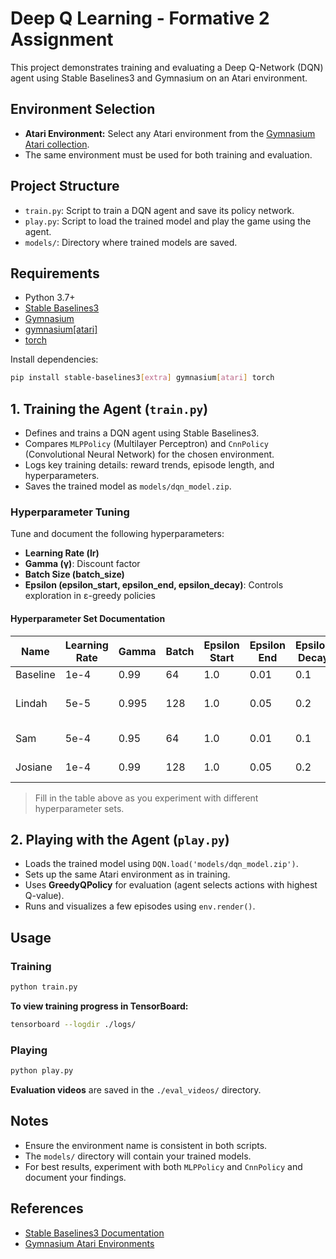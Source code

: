 # Deep Q Learning - Formative 2 Assignment

This project demonstrates training and evaluating a Deep Q-Network (DQN) agent using Stable Baselines3 and Gymnasium on an Atari environment.

## Environment Selection
- **Atari Environment:** Select any Atari environment from the [Gymnasium Atari collection](https://gymnasium.farama.org/environments/atari/).
- The same environment must be used for both training and evaluation.

## Project Structure
- `train.py`: Script to train a DQN agent and save its policy network.
- `play.py`: Script to load the trained model and play the game using the agent.
- `models/`: Directory where trained models are saved.

## Requirements
- Python 3.7+
- [Stable Baselines3](https://stable-baselines3.readthedocs.io/)
- [Gymnasium](https://gymnasium.farama.org/)
- [gymnasium[atari]](https://gymnasium.farama.org/environments/atari/)
- [torch](https://pytorch.org/)

Install dependencies:
```bash
pip install stable-baselines3[extra] gymnasium[atari] torch
```

## 1. Training the Agent (`train.py`)

- Defines and trains a DQN agent using Stable Baselines3.
- Compares `MLPPolicy` (Multilayer Perceptron) and `CnnPolicy` (Convolutional Neural Network) for the chosen environment.
- Logs key training details: reward trends, episode length, and hyperparameters.
- Saves the trained model as `models/dqn_model.zip`.

### Hyperparameter Tuning
Tune and document the following hyperparameters:
- **Learning Rate (lr)**
- **Gamma (γ)**: Discount factor
- **Batch Size (batch_size)**
- **Epsilon (epsilon_start, epsilon_end, epsilon_decay)**: Controls exploration in ε-greedy policies

#### Hyperparameter Set Documentation

| Name     | Learning Rate | Gamma | Batch | Epsilon Start | Epsilon End | Epsilon Decay | Train Freq | Total Timesteps | Buffer Size | Target Interval | Noted Behaviour                        | Mean Reward |
|----------|---------------|-------|-------|---------------|-------------|---------------|------------|-----------------|-------------|----------------|-----------------------------------------|-------------|
| Baseline | 1e-4          | 0.99  | 64    | 1.0           | 0.01        | 0.1           | 4          | 100,000         | 100,000     | 1000           |                                         |             |
| Lindah   | 5e-5          | 0.995 | 128   | 1.0           | 0.05        | 0.2           | 8          | 100,000         | 200,000     | 5000           | Added gradient clipping (max_grad_norm=10) |             |
| Sam      | 5e-4          | 0.95  | 64    | 1.0           | 0.01        | 0.1           | 4          | 100,000         | 100,000     | 1000           | Increased learning rate and improved    | 545.26      |
| Josiane  | 1e-4          | 0.99  | 128   | 1.0           | 0.05        | 0.2           | 8          | 100,000         | 200,000     | 5000           | Improved performance                    | 722         |

> Fill in the table above as you experiment with different hyperparameter sets.

## 2. Playing with the Agent (`play.py`)

- Loads the trained model using `DQN.load('models/dqn_model.zip')`.
- Sets up the same Atari environment as in training.
- Uses **GreedyQPolicy** for evaluation (agent selects actions with highest Q-value).
- Runs and visualizes a few episodes using `env.render()`.

## Usage

### Training
```bash
python train.py
```

**To view training progress in TensorBoard:**
```bash
tensorboard --logdir ./logs/
```

### Playing
```bash
python play.py
```

**Evaluation videos** are saved in the `./eval_videos/` directory. 

## Notes
- Ensure the environment name is consistent in both scripts.
- The `models/` directory will contain your trained models.
- For best results, experiment with both `MLPPolicy` and `CnnPolicy` and document your findings.

## References
- [Stable Baselines3 Documentation](https://stable-baselines3.readthedocs.io/)
- [Gymnasium Atari Environments](https://gymnasium.farama.org/environments/atari/)